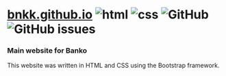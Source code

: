 # [bnkk.github.io](https://bnkk.github.io/) ![html](https://img.shields.io/badge/html-hypertext%20markdown%20language-orange?style=for-the-badge&logo=html5&logoColor=white) ![css](https://img.shields.io/badge/css-cascading%20style%20sheet-blue?style=for-the-badge&logo=css3&logoColor=white) ![GitHub](https://img.shields.io/github/license/bnkk/bnkk.github.io?style=flat-square) ![GitHub issues](https://img.shields.io/github/issues/bnkk/bnkk.github.io?style=flat-square)
### Main website for Banko

This website was written in HTML and CSS using the Bootstrap framework.

